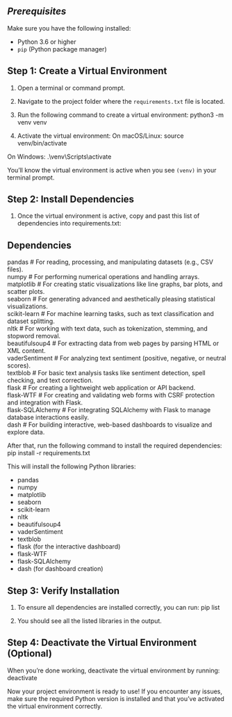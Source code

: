 ## *****Prerequisites*****

Make sure you have the following installed:
- Python 3.6 or higher
- `pip` (Python package manager)

## Step 1: Create a Virtual Environment

1. Open a terminal or command prompt.
2. Navigate to the project folder where the `requirements.txt` file is located.
3. Run the following command to create a virtual environment:
python3 -m venv venv

4. Activate the virtual environment:
On macOS/Linux:
source venv/bin/activate

On Windows:
.\venv\Scripts\activate

You’ll know the virtual environment is active when you see `(venv)` in your terminal prompt.

## Step 2: Install Dependencies
1. Once the virtual environment is active, copy and past this list of dependencies into requirements.txt:

## Dependencies
pandas               # For reading, processing, and manipulating datasets (e.g., CSV files).  
numpy                # For performing numerical operations and handling arrays.  
matplotlib           # For creating static visualizations like line graphs, bar plots, and scatter plots.  
seaborn              # For generating advanced and aesthetically pleasing statistical visualizations.  
scikit-learn         # For machine learning tasks, such as text classification and dataset splitting.  
nltk                 # For working with text data, such as tokenization, stemming, and stopword removal.  
beautifulsoup4       # For extracting data from web pages by parsing HTML or XML content.  
vaderSentiment       # For analyzing text sentiment (positive, negative, or neutral scores).  
textblob             # For basic text analysis tasks like sentiment detection, spell checking, and text correction.  
flask                # For creating a lightweight web application or API backend.  
flask-WTF            # For creating and validating web forms with CSRF protection and integration with Flask.  
flask-SQLAlchemy     # For integrating SQLAlchemy with Flask to manage database interactions easily.  
dash                 # For building interactive, web-based dashboards to visualize and explore data.  


After that, run the following command to install the required dependencies:
pip install -r requirements.txt

This will install the following Python libraries:
- pandas
- numpy
- matplotlib
- seaborn
- scikit-learn
- nltk
- beautifulsoup4
- vaderSentiment
- textblob
- flask (for the interactive dashboard)
- flask-WTF
- flask-SQLAlchemy
- dash (for dashboard creation)

## Step 3: Verify Installation
1. To ensure all dependencies are installed correctly, you can run:
pip list

2. You should see all the listed libraries in the output.

## Step 4: Deactivate the Virtual Environment (Optional)
When you’re done working, deactivate the virtual environment by running:
deactivate

Now your project environment is ready to use! If you encounter any issues, make sure the required Python version is installed and that you’ve activated the virtual environment correctly.

